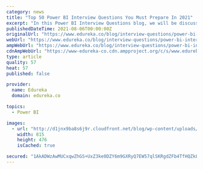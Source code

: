 ```yaml
---
category: news
title: "Top 50 Power BI Interview Questions You Must Prepare In 2021"
excerpt: "In this Power BI Interview Questions blog, we will be discussing some of the most important interview questions associated to Power BI certification which will help you stand out in your interview. Power BI came into existence in late 2013 after Microsoft ..."
publishedDateTime: 2021-08-06T00:00:00Z
originalUrl: "https://www.edureka.co/blog/interview-questions/power-bi-interview-questions/"
webUrl: "https://www.edureka.co/blog/interview-questions/power-bi-interview-questions/"
ampWebUrl: "https://www.edureka.co/blog/interview-questions/power-bi-interview-questions/amp/"
cdnAmpWebUrl: "https://www-edureka-co.cdn.ampproject.org/c/s/www.edureka.co/blog/interview-questions/power-bi-interview-questions/amp/"
type: article
quality: 57
heat: 57
published: false

provider:
  name: Edureka
  domain: edureka.co

topics:
  - Power BI

images:
  - url: "http://d1jnx9ba8s6j9r.cloudfront.net/blog/wp-content/uploads/2017/10/Power-BI-Interview-Question_04.jpg"
    width: 815
    height: 476
    isCached: true

secured: "1AkADWzAwMUCxqwZhGS+UxZ3ke0DZY6m9GXRyQ7EW57qlSKRgdZFb4TfHQZkL/z8X5KrPtjRu++HiimCKaEYBYBrT9spk0HWMx8k21F9OURDrg99+HCx/PArwzB9h7dSbFKDRjpg+7cYsQ/5fF2OA+raGLb0gWndlmIwE9op5H8B4DZz3oMOkcB4n2cd08iVZ9McHwBbIteFNoX7NdhM/Dn2/w+byLggu7PHQMpfivzypV7EDUAg8s61AwBTthH59TuYY/VesfsCjpuvFHswYRx/QBqmOHSoA/fHW//WOgA3aPpQa4DNy8km7/r4eTr/fgqY0zf1eEadMk8wmCgaWwcaXNjN7XbGgvpekO3NJ+w=;5R8co1/B1XLB0NgPsQ6+aw=="
---
```


